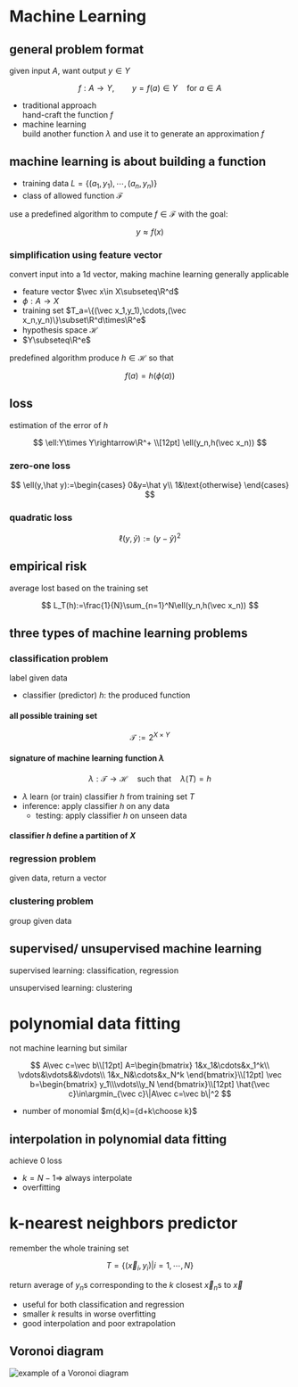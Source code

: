 <!-- toc -->
# Machine Learning

## general problem format

given input $A$, want output $y\in Y$

$$
f:A\rightarrow Y
,\qquad
y=f(a)\in Y
\quad\text{for }a\in A
$$

- traditional approach\
    hand-craft the function $f$
- machine learning\
    build another function $\lambda$ and use it to generate
    an approximation $f$

## machine learning is about building a function

- training data $L=\{(a_1,y_1),\cdots,(a_n,y_n)\}$
- class of allowed function $\mathcal F$

use a predefined algorithm to compute $f\in\mathcal F$ with the goal:

$$
y\approx f(x)
$$

### simplification using feature vector

convert input into a 1d vector, making machine learning generally applicable

- feature vector $\vec x\in X\subseteq\R^d$
- $\phi:A\rightarrow X$
- training set $T_a=\{(\vec x_1,y_1),\cdots,(\vec x_n,y_n)\}\subset\R^d\times\R^e$
- hypothesis space $\mathcal H$
- $Y\subseteq\R^e$

predefined algorithm produce $h\in\mathcal H$ so that

$$
f(a)=h(\phi(a))
$$

## loss

estimation of the error of $h$

$$
\ell:Y\times Y\rightarrow\R^+
\\[12pt]
\ell(y_n,h(\vec x_n))
$$

### zero-one loss

$$
\ell(y,\hat y):=\begin{cases}
    0&y=\hat y\\
    1&\text{otherwise}
\end{cases}
$$

### quadratic loss

$$
\ell(y,\hat y):=(y-\hat y)^2
$$

## empirical risk

average lost based on the training set

$$
L_T(h):=\frac{1}{N}\sum_{n=1}^N\ell(y_n,h(\vec x_n))
$$

## three types of machine learning problems

### classification problem

label given data

- classifier (predictor) $h$: the produced function

#### all possible training set

$$
\mathcal T:=2^{X\times Y}
$$

#### signature of machine learning function $\lambda$

$$
\lambda:\mathcal T\rightarrow\mathcal H
\quad\text{such that}\quad
\lambda(T)=h
$$

- $\lambda$ learn (or train) classifier $h$ from training set $T$
- inference: apply classifier $h$ on any data
    - testing: apply classifier $h$ on unseen data

#### classifier $h$ define a partition of $X$

### regression problem

given data, return a vector

### clustering problem

group given data

## supervised/ unsupervised machine learning

supervised learning: classification, regression

unsupervised learning: clustering

# polynomial data fitting

not machine learning but similar

$$
A\vec c=\vec b\\[12pt]
A=\begin{bmatrix}
    1&x_1&\cdots&x_1^k\\
    \vdots&\vdots&&\vdots\\
    1&x_N&\cdots&x_N^k
\end{bmatrix}\\[12pt]
\vec b=\begin{bmatrix}
    y_1\\\vdots\\y_N
\end{bmatrix}\\[12pt]
\hat{\vec c}\in\argmin_{\vec c}\|A\vec c=\vec b\|^2
$$

- number of monomial $m(d,k)={d+k\choose k}$

## interpolation in polynomial data fitting

achieve $0$ loss

- $k=N-1 ⇒$ always interpolate
- overfitting

# k-nearest neighbors predictor

remember the whole training set

$$
T=\{(\vec x_i,y_i)|i=1,\cdots,N\}
$$

return average of $y_n$s corresponding to
the $k$ closest $\vec x_n$s to $\vec x$

- useful for both classification and regression
- smaller $k$ results in worse overfitting
- good interpolation and poor extrapolation

## Voronoi diagram

![example of a Voronoi diagram](https://www.baeldung.com/wp-content/uploads/sites/4/2021/11/plotcrop-768x768.png)
